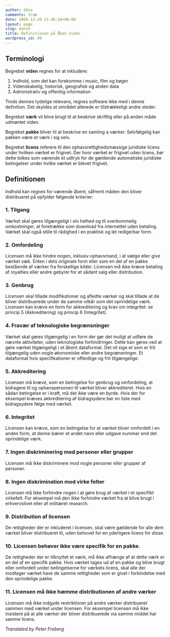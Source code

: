```yaml
---
author: ddie
comments: true
date: 2009-12-20 11:46:10+00:00
layout: page
slug: dansk
title: Definitionen på Åben Viden
wordpress_id: 89
---
```


## Terminologi

Begrebet **viden** regnes for at inkludere:

1. Indhold, som det kan forekomme i music, film og bøger
2. Videnskabelig, historisk, geografisk og anden data
3. Administrativ og offentlig information

Trods dennes tydelige relevans, regnes software ikke med i denne definition. Det skyldes at området allerede er tilstrækkeligt andre steder.

Begrebet **værk** vil blive brugt til at beskrive skriftlig eller på anden måde udmøntet viden.

Begrebet **pakke** bliver til at beskrive en samling a værker. Selvfølgelig kan pakken være et værk i sig selv.

Begrebet **licens** referere til den ophavsrettighedsmæssige juridiske licens under hvilken værket er frigivet. Der hvor værket er frigivet uden licens, bør dette tolkes som værende et udtryk for de gældende automatiske juridiske betingelser under hvilke værket er blevet frigivet.

## Definitionen

Indhold kan regnes for værende åbent, såfremt måden den bliver distribueret på opfylder følgende kriterier:

### 1. Tilgang

Værket skal gøres tilgængeligt i sin helhed og til overkommelig omkostninger, at foretrække som download fra internettet uden betaling. Værket skal også stille til rådighed i en praktisk og let redigerbar form.

### 2. Omfordeling

Licensen må ikke hindre nogen, inklusiv ophavsmand, i at sælge eller give værket væk. Enten i dets originale form eller som en del af en pakke bestående af værker fra forskellige kilder. Licensen må ikke kræve betaling af royalties eller andre gebyrer for et sådant salg eller distribution.

### 3. Genbrug

Licensen skal tillade modifikationer og afledte værker og skal tillade at de bliver distribuerede under de samme vilkår som det oprindelige værk. Licensen kan kræve en form for akkreditering og krav om integritet: se princip 5 (Akkreditering) og princip 6 (Integritet).

### 4. Fravær af teknologiske begrænsninger

Værket skal gøres tilgængelig i en form der gør det muligt at udføre de nævnte aktiviteter, uden teknologiske forhindringer. Dette kan gøres ved at gøre værket tilgængeligt i et åbent dataformat. Det vil sige et som er frit tilgængelig uden nogle økonomiske eller andre begrænsninger. Et dataformat hvis specifikationer er offentlige og frit tilgængelige.

### 5. Akkreditering

Licensen må kræve, som en betingelse for genbrug og omfordeling, at bidragere til og ophavspersonen til værket bliver akkrediteret. Hvis en sådan betingelse er i kraft, må det ikke være en byrde. Hvis der for eksempel kræves akkreditering af bidragsydere bør en liste med bidragsydere følge med værket.

### 6. Integritet

Licensen kan kræve, som en betingelse for at værket bliver omfordelt i en anden form, at denne bærer et andet navn eller udgave nummer end det oprindelige værk.

### 7. Ingen diskriminering mod personer eller grupper

Licensen må ikke diskriminere mod nogle personer eller grupper af personer.

### 8. Ingen diskrimination mod virke felter

Licensen må ikke forhindre nogen i at gøre brug af værket i et specifikt virkefelt. For eksempel må den ikke forhindre værket fra at blive brugt i erhvervslivet eller af militæret research.

### 9. Distribution af licensen

De rettigheder der er inkluderet i licensen, skal være gældende for alle dem værket bliver distribueret til, uden behovet for en yderligere licens for disse.

### 10. Licensen behøver ikke være specifik for en pakke.

De rettigheder der er tilknyttet et værk, må ikke afhænge af at dette værk er en del af en specifik pakke. Hvis værket tages ud af en pakke og blive brugt eller omfordelt under betingelserne for værkets licens, skal alle der modtager værket have de samme rettigheder som er givet i forbindelse med den oprindelige pakke.

### 11. Licensen må ikke hæmme distributionen af andre værker

Licensen må ikke indgyde restriktioner på andre værker distribueret sammen med værket under licensen. For eksempel licensen må ikke insistere på at alle værker der bliver distribuerede via samme middel har samme licens.

*Translated by Peter Froberg*
